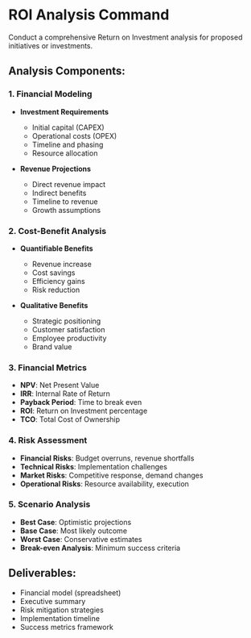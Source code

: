 # ROI Analysis Command

Conduct a comprehensive Return on Investment analysis for proposed initiatives or investments.

## Analysis Components:

### 1. Financial Modeling
- **Investment Requirements**
  - Initial capital (CAPEX)
  - Operational costs (OPEX)
  - Timeline and phasing
  - Resource allocation

- **Revenue Projections**
  - Direct revenue impact
  - Indirect benefits
  - Timeline to revenue
  - Growth assumptions

### 2. Cost-Benefit Analysis
- **Quantifiable Benefits**
  - Revenue increase
  - Cost savings
  - Efficiency gains
  - Risk reduction

- **Qualitative Benefits**
  - Strategic positioning
  - Customer satisfaction
  - Employee productivity
  - Brand value

### 3. Financial Metrics
- **NPV**: Net Present Value
- **IRR**: Internal Rate of Return
- **Payback Period**: Time to break even
- **ROI**: Return on Investment percentage
- **TCO**: Total Cost of Ownership

### 4. Risk Assessment
- **Financial Risks**: Budget overruns, revenue shortfalls
- **Technical Risks**: Implementation challenges
- **Market Risks**: Competitive response, demand changes
- **Operational Risks**: Resource availability, execution

### 5. Scenario Analysis
- **Best Case**: Optimistic projections
- **Base Case**: Most likely outcome
- **Worst Case**: Conservative estimates
- **Break-even Analysis**: Minimum success criteria

## Deliverables:
- Financial model (spreadsheet)
- Executive summary
- Risk mitigation strategies
- Implementation timeline
- Success metrics framework